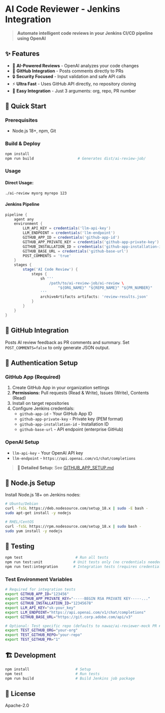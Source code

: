 # AI Code Reviewer - Jenkins Integration

> **Automate intelligent code reviews in your Jenkins CI/CD pipeline using OpenAI**

## ✨ Features

- 🤖 **AI-Powered Reviews** - OpenAI analyzes your code changes
- 💬 **GitHub Integration** - Posts comments directly to PRs  
- 🔒 **Security Focused** - Input validation and safe API calls  
- ⚡ **Ultra Fast** - Uses GitHub API directly, no repository cloning
- 🔧 **Easy Integration** - Just 3 arguments: org, repo, PR number

## 🚀 Quick Start

### Prerequisites
- Node.js 18+, npm, Git

### Build & Deploy
```bash
npm install
npm run build                    # Generates dist/ai-review-job/
```

### Usage

#### Direct Usage:
```bash
./ai-review myorg myrepo 123
```

#### Jenkins Pipeline
```groovy
pipeline {
    agent any
    environment {
        LLM_API_KEY = credentials('llm-api-key')
        LLM_ENDPOINT = credentials('llm-endpoint')
        GITHUB_APP_ID = credentials('github-app-id')
        GITHUB_APP_PRIVATE_KEY = credentials('github-app-private-key')
        GITHUB_INSTALLATION_ID = credentials('github-app-installation-id')
        GITHUB_BASE_URL = credentials('github-base-url')
        POST_COMMENTS = 'true'
    }
    stages {
        stage('AI Code Review') {
            steps {
                sh '''
                    /path/to/ai-review-job/ai-review \
                        "${ORG_NAME}" "${REPO_NAME}" "${PR_NUMBER}"
                '''
                archiveArtifacts artifacts: 'review-results.json'
            }
        }
    }
}
```

## 💬 GitHub Integration

Posts AI review feedback as PR comments and summary. Set `POST_COMMENTS=false` to only generate JSON output.

## 🔐 Authentication Setup

### GitHub App (Required)
1. Create GitHub App in your organization settings
2. **Permissions:** Pull requests (Read & Write), Issues (Write), Contents (Read)
3. Install on target repositories
4. Configure Jenkins credentials:
   - `github-app-id` - Your GitHub App ID
   - `github-app-private-key` - Private key (PEM format)
   - `github-app-installation-id` - Installation ID
   - `github-base-url` - API endpoint (enterprise GitHub)

### OpenAI Setup
- `llm-api-key` - Your OpenAI API key
- `llm-endpoint` - `https://api.openai.com/v1/chat/completions`

> **📖 Detailed Setup:** See [GITHUB_APP_SETUP.md](./GITHUB_APP_SETUP.md)

## 🔧 Node.js Setup

Install Node.js 18+ on Jenkins nodes:

```bash
# Ubuntu/Debian
curl -fsSL https://deb.nodesource.com/setup_18.x | sudo -E bash -
sudo apt-get install -y nodejs

# RHEL/CentOS  
curl -fsSL https://rpm.nodesource.com/setup_18.x | sudo bash -
sudo yum install -y nodejs
```

## 🧪 Testing

```bash
npm test                        # Run all tests
npm run test:unit              # Unit tests only (no credentials needed)
npm run test:integration       # Integration tests (requires credentials)
```

### Test Environment Variables
```bash
# Required for integration tests
export GITHUB_APP_ID="123456"
export GITHUB_APP_PRIVATE_KEY="-----BEGIN RSA PRIVATE KEY-----..."
export GITHUB_INSTALLATION_ID="12345678"
export LLM_API_KEY="sk-your_key"
export LLM_ENDPOINT="https://api.openai.com/v1/chat/completions"
export GITHUB_BASE_URL="https://git.corp.adobe.com/api/v3"

# Optional: Test specific repo (defaults to nawaz/ai-reviewer-mock PR #1)
export TEST_GITHUB_ORG="your-org"
export TEST_GITHUB_REPO="your-repo"
export TEST_GITHUB_PR="1"
```

## 🏗️ Development

```bash
npm install                     # Setup
npm test                        # Run tests
npm run build                   # Build Jenkins job package
```

## 📄 License

Apache-2.0